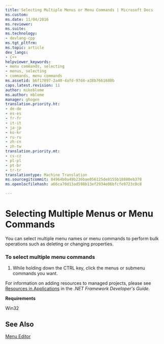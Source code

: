 ```yaml
---
title: Selecting Multiple Menus or Menu Commands | Microsoft Docs
ms.custom: 
ms.date: 11/04/2016
ms.reviewer: 
ms.suite: 
ms.technology:
- devlang-cpp
ms.tgt_pltfrm: 
ms.topic: article
dev_langs:
- C++
helpviewer_keywords:
- menu commands, selecting
- menus, selecting
- commands, menu commands
ms.assetid: b6f17897-2a40-4afd-97d4-a38b7661680b
caps.latest.revision: 11
author: mikeblome
ms.author: mblome
manager: ghogen
translation.priority.ht:
- de-de
- es-es
- fr-fr
- it-it
- ja-jp
- ko-kr
- ru-ru
- zh-cn
- zh-tw
translation.priority.mt:
- cs-cz
- pl-pl
- pt-br
- tr-tr
translationtype: Machine Translation
ms.sourcegitcommit: 84964b0a49b236bae056125de8155b18880eb378
ms.openlocfilehash: a66ca70d13ad598b13ef2934e06bfcfe9723c0c8

---
```

# Selecting Multiple Menus or Menu Commands
You can select multiple menu names or menu commands to perform bulk operations such as deleting or changing properties.  
  
### To select multiple menu commands  
  
1.  While holding down the CTRL key, click the menus or submenu commands you want.  
  
 For information on adding resources to managed projects, please see [Resources in Applications](http://msdn.microsoft.com/Library/8ad495d4-2941-40cf-bf64-e82e85825890) in the *.NET Framework Developer's Guide.*  
  
 **Requirements**  
  
 Win32  
  
## See Also  
 [Menu Editor](../mfc/menu-editor.md)


<!--HONumber=Jan17_HO2-->


